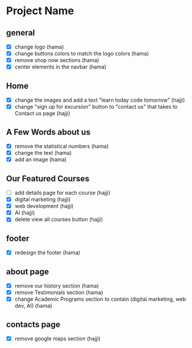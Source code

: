 # Project Name
## general
- [x] change logo (hama)
- [x] change buttons colors to match the logo colors (hama)
- [x] remove shop now sections (hama)
- [x] center elements in the navbar (hama)
## Home
- [x] change the images and add a text "learn today code tomorrow" (hajji)
- [x] change "sign up for excursion" button to "contact us" that takes to Contact us page (hajji)
## A Few Words about us
- [x] remove the statistical numbers (hama)
- [x] change the text (hama)
- [x] add an image (hama)
## Our Featured Courses
- [ ] add details page for each course (hajji)
- [x] digital marketing (hajji)
- [x] web development (hajji)
- [x] AI (hajji)
- [x] delete view all courses button (hajji)
## footer
- [x] redesign the footer (hama)

## about page
- [x] remove our history section (hama)
- [x] remove Testimonials section (hama)
- [x] change Academic Programs section to contain (digital marketing, web dev, AI) (hama)
## contacts page
- [x] remove google maps section (hajji)
